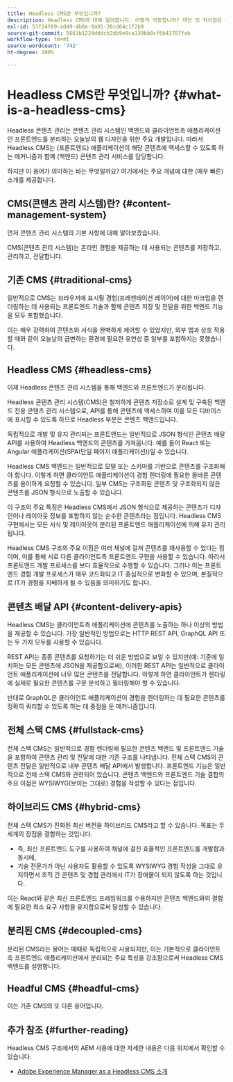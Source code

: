 ```yaml
---
title: Headless CMS란 무엇입니까?
description: Headless CMS에 대해 알아봅니다. 어떻게 작동합니까? 대안 및 차이점은 무엇입니까? Headless CMS를 사용하려는 이유는 무엇입니까?
exl-id: 53f24f69-ad49-4b8e-9a91-36cd64c1f2b9
source-git-commit: 5663b1224dddcb2db9e0ca139bb8cf6b43787fab
workflow-type: tm+mt
source-wordcount: '742'
ht-degree: 100%

---
```


# Headless CMS란 무엇입니까? {#what-is-a-headless-cms}

Headless 콘텐츠 관리는 콘텐츠 관리 시스템인 백엔드와 클라이언트측 애플리케이션인 프론트엔드를 분리하는 오늘날의 웹 디자인을 위한 주요 개발입니다. 따라서 Headless CMS는 (프론트엔드) 애플리케이션이 해당 콘텐츠에 액세스할 수 있도록 하는 메커니즘과 함께 (백엔드) 콘텐츠 관리 서비스를 담당합니다.

하지만 이 용어가 의미하는 바는 무엇일까요? 여기에서는 주요 개념에 대한 (매우 빠른) 소개를 제공합니다.

## CMS(콘텐츠 관리 시스템)란? {#content-management-system}

먼저 콘텐츠 관리 시스템의 기본 사항에 대해 알아보겠습니다.

CMS(콘텐츠 관리 시스템)는 온라인 경험을 제공하는 데 사용되는 콘텐츠를 저장하고, 관리하고, 전달합니다.

## 기존 CMS {#traditional-cms}

일반적으로 CMS는 브라우저에 표시될 경험(프레젠테이션 레이어)에 대한 마크업을 렌더링하는 데 사용되는 프론트엔드 기술과 함께 콘텐츠 저장 및 전달을 위한 백엔드 기능을 모두 포함했습니다.

이는 매우 강력하여 콘텐츠와 서식을 완벽하게 제어할 수 있었지만, 외부 앱과 상호 작용할 때와 같이 오늘날의 급변하는 환경에 필요한 유연성 중 일부를 포함하지는 못했습니다.

## Headless CMS {#headless-cms}

이제 Headless 콘텐츠 관리 시스템을 통해 백엔드와 프론트엔드가 분리됩니다.

Headless 콘텐츠 관리 시스템(CMS)은 철저하게 콘텐츠 저장소로 설계 및 구축된 백엔드 전용 콘텐츠 관리 시스템으로, API를 통해 콘텐츠에 액세스하여 이를 모든 디바이스에 표시할 수 있도록 하므로 Headless 부분은 콘텐츠 백엔드입니다.

독립적으로 개발 및 유지 관리되는 프론트엔드는 일반적으로 JSON 형식인 콘텐츠 배달 API를 사용하여 Headless 백엔드의 콘텐츠를 가져옵니다. 예를 들어 React 또는 Angular 애플리케이션(SPA(단일 페이지 애플리케이션))일 수 있습니다.

Headless CMS 백엔드는 일반적으로 모델 또는 스키마를 기반으로 콘텐츠를 구조화해야 합니다. 이렇게 하면 클라이언트 애플리케이션이 경험 렌더링에 필요한 올바른 콘텐츠를 용이하게 요청할 수 있습니다. 일부 CMS는 구조화된 콘텐츠 및 구조화되지 않은 콘텐츠를 JSON 형식으로 노출할 수 있습니다.

이 구조의 주요 특징은 Headless CMS에서 JSON 형식으로 제공하는 콘텐츠가 디자인이나 레이아웃 정보를 포함하지 않는 순수한 콘텐츠라는 점입니다. Headless CMS 구현에서는 모든 서식 및 레이아웃이 분리된 프론트엔드 애플리케이션에 의해 유지 관리됩니다.

Headless CMS 구조의 주요 이점은 여러 채널에 걸쳐 콘텐츠를 재사용할 수 있다는 점이며, 이를 통해 서로 다른 클라이언트측 프론트엔드 구현을 사용할 수 있습니다. 따라서 프론트엔드 개발 프로세스를 보다 효율적으로 수행할 수 있습니다. 그러나 이는 프론트엔드 경험 개발 프로세스가 매우 코드화되고 IT 중심적으로 변화할 수 있으며, 본질적으로 IT가 경험을 지배하게 될 수 있음을 의미하기도 합니다.

## 콘텐츠 배달 API {#content-delivery-apis}

Headless CMS는 클라이언트측 애플리케이션에 콘텐츠를 노출하는 하나 이상의 방법을 제공할 수 있습니다. 가장 일반적인 방법으로는 HTTP REST API, GraphQL API 또는 두 가지 모두를 사용할 수 있습니다.

REST API는 종종 콘텐츠를 요청하기는 더 쉬운 방법으로 보일 수 있지만(예: 기준에 일치하는 모든 콘텐츠에 JSON을 제공함으로써), 이러한 REST API는 일반적으로 클라이언트 애플리케이션에 너무 많은 콘텐츠를 전달합니다. 이렇게 하면 클라이언트가 렌더링에 실제로 필요한 콘텐츠를 구문 분석하고 필터링해야 할 수 있습니다.

반대로 GraphQL은 클라이언트 애플리케이션이 경험을 렌더링하는 데 필요한 콘텐츠를 정확히 쿼리할 수 있도록 하는 데 중점을 둔 메커니즘입니다.

## 전체 스택 CMS {#fullstack-cms}

전체 스택 CMS는 일반적으로 경험 렌더링에 필요한 콘텐츠 백엔드 및 프론트엔드 기술을 포함하여 콘텐츠 관리 및 전달에 대한 기존 구조를 나타냅니다. 전체 스택 CMS의 콘텐츠 전달은 일반적으로 내부 콘텐츠 배달 API에서 발생합니다. 프론트엔드 기능은 일반적으로 전체 스택 CMS와 관련되어 있습니다. 콘텐츠 백엔드와 프론트엔드 기술 결합의 주요 이점은 WYSIWYG(보이는 그대로) 경험을 작성할 수 있다는 점입니다.

## 하이브리드 CMS {#hybrid-cms}

전체 스택 CMS가 진화된 최신 버전을 하이브리드 CMS라고 할 수 있습니다. 목표는 두 세계의 장점을 결합하는 것입니다.

* 즉, 최신 프론트엔드 도구를 사용하여 채널에 걸친 효율적인 프론트엔드를 개발함과 동시에,
* 기술 전문가가 아닌 사용자도 활용할 수 있도록 WYSIWYG 경험 작성을 그대로 유지하면서 조직 간 콘텐츠 및 경험 관리에서 IT가 장애물이 되지 않도록 하는 것입니다.

이는 React와 같은 최신 프론트엔드 프레임워크를 수용하지만 콘텐츠 백엔드와의 결합에 필요한 최소 요구 사항을 유지함으로써 달성할 수 있습니다.

## 분리된 CMS {#decoupled-cms}

분리된 CMS라는 용어는 때때로 독립적으로 사용되지만, 이는 기본적으로 클라이언트측 프론트엔드 애플리케이션에서 분리되는 주요 특성을 강조함으로써 Headless CMS 백엔드를 설명합니다.

## Headful CMS {#headful-cms}

이는 기존 CMS의 또 다른 용어입니다.

## 추가 참조 {#further-reading}

Headless CMS 구조에서의 AEM 사용에 대한 자세한 내용은 다음 위치에서 확인할 수 있습니다.

* [Adobe Experience Manager as a Headless CMS 소개](/help/headless/introduction.md)
